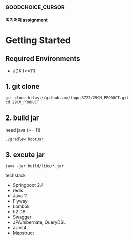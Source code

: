 ### GOODCHOICE_CURSOR

#### 여기어때 assignment

# Getting Started

## Required Environments
* JDK (>=11)

## 1. git clone
```
git clone https://github.com/tngus3722/29CM_PRODUCT.git
cd 29CM_PRODUCT
```

## 2. build jar
need java (>= 11)
```
./gradlew bootJar 
```

## 3. excute jar
```
java -jar build/libs/*.jar
```

techstack

- Springboot 2.4
- redis
- Java 11
- Flyway
- Lombok
- h2 DB
- Swagger
- JPA/hibernate, QueryDSL
- JUnit4
- Mapstruct
